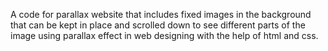 A code for parallax website that includes fixed images in the background that can be kept in place and scrolled down to see different parts 
of the image using parallax effect in web designing with the help of html and css. 
